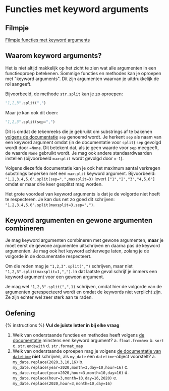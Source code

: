 # Functies met keyword arguments

## Filmpje
[Filmpje functies met keyword arguments](https://youtu.be/sGG_qQ9xthI)

## Waarom keyword arguments?
Het is niet altijd makkelijk op het zicht te zien wat alle argumenten in een functieoproep betekenen. Sommige functies en methodes kan je oproepen met "keyword arguments". Dit zijn argumenten waarvan je uitdrukkelijk de rol aangeeft.

Bijvoorbeeld, de methode `str.split` kan je zo oproepen:

```python
"1,2,3".split(",")
```

Maar je kan ook dit doen:

```python
"1,2,3".split(sep=",")
```

Dit is omdat de tekenreeks die je gebruikt om substrings af te bakenen [volgens de documentatie](https://docs.python.org/3/library/stdtypes.html?highlight=split#str.split) `sep` genoemd wordt. Je herkent `sep` als naam van een keyword argument omdat (in de documentatie voor `split`) `sep` gevolgd wordt door `=None`. Dit betekent dat, als je geen waarde voor `sep` meegeeft, de waarde `None` gebruikt wordt. Je mag ook andere standaardwaarden instellen (bijvoorbeeld `maxsplit` wordt gevolgd door `=-1`).

Volgens diezelfde documentatie kan je ook het maximum aantal verkregen substrings beperken met een `maxsplit` keyword argument. Bijvoorbeeld: `"1,2,3,4,5,6".split(sep=",",maxsplit=3)` levert `["1","2","3","4,5,6"]` omdat er maar drie keer gesplitst mag worden.

Het grote voordeel van keyword arguments is dat je de volgorde niet hoeft te respecteren. Je kan dus net zo goed dit schrijven: `"1,2,3,4,5,6".split(maxsplit=3,sep=",")`.

## Keyword argumenten en gewone argumenten combineren
Je mag keyword argumenten combineren met gewone argumenten, **maar** je moet eerst de gewone argumenten uitschrijven en daarna pas de keyword argumenten. Je mag ook het keyword achterwege laten, zolang je de volgorde in de documentatie respecteert.

Om die reden mag je `"1,2,3".split(",")` schrijven, maar niet `"1,2,3".split(maxsplit=1,",")`. In dat laatste geval schrijf je immers een keyword argument voor een gewoon argument.

Je mag wel `"1,2,3".split(",",1)` schrijven, omdat hier de volgorde van de argumenten gerespecteerd wordt en omdat de keywords niet verplicht zijn. Ze zijn echter wel zeer sterk aan te raden.

## Oefening
{% instructions %}
**Vul de juiste letter in bij elke vraag**

1. Welk van onderstaande functies en methodes heeft volgens [de documentatie](https://docs.python.org/3/library/stdtypes.html) minstens een keyword argument?
   a. `float.fromhex`
   b. `sort`
   c. `str.endswith`
   d. `str.format_map`
2. Welk van onderstaande oproepen mag je volgens [de documentatie van `datetime`](https://docs.python.org/3/library/datetime.html) **niet** schrijven, als `my_date` een `datetime`-object voorstelt?
   a. `my_date.replace(2020,3,10,16)`
   b. `my_date.replace(year=2020,month=3,day=10,hour=16)`
   c. `my_date.replace(year=2020,hour=3,month=10,day=16)`
   d. `my_date.replace(hour=3,month=10,day=16,2020)`
   e. `my_date.replace(2020,hour=3,month=10,day=16)`
